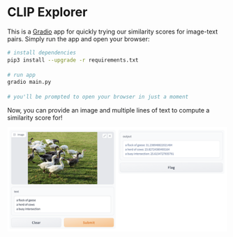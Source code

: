 # CLIP Explorer

This is a [Gradio](https://gradio.app) app for quickly trying our similarity scores for image-text pairs. Simply run the app and open your browser:

```sh
# install dependencies
pip3 install --upgrade -r requirements.txt

# run app
gradio main.py

# you'll be prompted to open your browser in just a moment
```

Now, you can provide an image and multiple lines of text to compute a similarity score for!

![Screenshot from app](./app.png)
